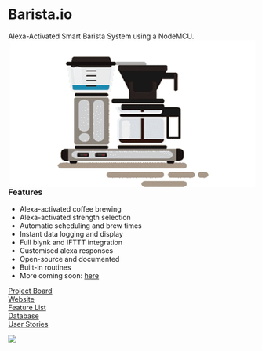 # Barista.io
Alexa-Activated Smart Barista System using a NodeMCU.
<img align="right" width="500" height="300" img src="https://github.com/AMACarter/barista.io/blob/main/images/baristaiogif.gif"> 
### Features
- Alexa-activated coffee brewing
- Alexa-activated strength selection
- Automatic scheduling and brew times
- Instant data logging and display
- Full blynk and IFTTT integration
- Customised alexa responses
- Open-source and documented
- Built-in routines
- More coming soon: [here](https://share.clickup.com/b/h/4-4675226-2/0b6b1e084a7327a)

[Project Board](https://share.clickup.com/b/h/4-4675226-2/0b6b1e084a7327a)  
[Website](https://amacarter.github.io/Barista-IO/)  
[Feature List](https://amacarter.github.io/Barista-IO/features)  
[Database](https://docs.google.com/spreadsheets/u/1/d/1ZT-cuhqwPq2qVL2E2PM-Z_fC5KLytKsLwPWpPaJMXz4/edit#gid=0)   
[User Stories](https://app.cardboardit.com/maps/guests/3dd23d4038dcc321dcde7895a52b351c3a4beee797d698b8f39357eb6212f766)  

<a href="https://www.buymeacoffee.com/amacarter"><img src="https://img.buymeacoffee.com/button-api/?text=Buy me a coffee&emoji=&slug=amacarter&button_colour=BD5FFF&font_colour=ffffff&font_family=Cookie&outline_colour=000000&coffee_colour=FFDD00"></a>

